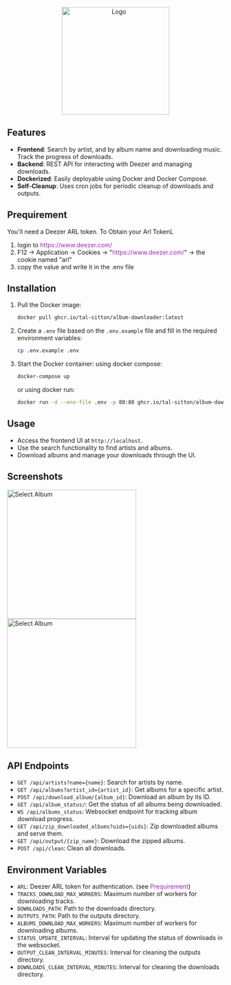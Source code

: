 <style> a, a:hover, a:focus, a:active { text-decoration: none; color: #a721c5; } </style>

<div align="center"> 
<img alt="Logo" height="250px" width="250px" src="https://github.com/tal-sitton/Deezer-Album-Downloader/blob/master/frontend/public/icon.png?raw=true"/>
</div>

## Features

- **Frontend**: Search by artist, and by album name and downloading music. Track the progress of downloads.
- **Backend**: REST API for interacting with Deezer and managing downloads.
- **Dockerized**: Easily deployable using Docker and Docker Compose.
- **Self-Cleanup**: Uses cron jobs for periodic cleanup of downloads and outputs.

## Prequirement

You'll need a Deezer ARL token.
To Obtain your Arl TokenL

1. login to https://www.deezer.com/
2. F12 → Application → Cookies → "https://www.deezer.com/" → the cookie named "arl"
3. copy the value and write it in the .env file

## Installation

1. Pull the Docker image:
    ```sh
    docker pull ghcr.io/tal-sitton/album-downloader:latest
    ```

2. Create a `.env` file based on the `.env.example` file and fill in the required environment variables:
    ```sh
    cp .env.example .env
    ```

3. Start the Docker container:
   using docker compose:
    ```sh
    docker-compose up
    ```
   or using docker run:
    ```sh
    docker run -d --env-file .env -p 80:80 ghcr.io/tal-sitton/album-downloader:latest
    ```

## Usage

- Access the frontend UI at `http://localhost`.
- Use the search functionality to find artists and albums.
- Download albums and manage your downloads through the UI.

## Screenshots

<img alt="Select Album" height="300px" src="https://github.com/tal-sitton/Deezer-Album-Downloader/blob/master/docs/Select Album.png?raw=true"/>
<img alt="Select Album" height="300px" src="https://github.com/tal-sitton/Deezer-Album-Downloader/blob/master/docs/Download Album.png?raw=true"/>

## API Endpoints

- `GET /api/artists?name={name}`: Search for artists by name.
- `GET /api/albums?artist_id={artist_id}`: Get albums for a specific artist.
- `POST /api/download_album/{album_id}`: Download an album by its ID.
- `GET /api/album_status/`: Get the status of all albums being downloaded.
- `WS /api/albums_status`: Websocket endpoint for tracking album download progress.
- `GET /api/zip_downloaded_albums?uids={uids}`: Zip downloaded albums and serve them.
- `GET /api/output/{zip_name}`: Download the zipped albums.
- `POST /api/clean`: Clean all downloads.

## Environment Variables

- `ARL`: Deezer ARL token for authentication. (see [Prequirement](#prequirement))
- `TRACKS_DOWNLOAD_MAX_WORKERS`: Maximum number of workers for downloading tracks.
- `DOWNLOADS_PATH`: Path to the downloads directory.
- `OUTPUTS_PATH`: Path to the outputs directory.
- `ALBUMS_DOWNLOAD_MAX_WORKERS`: Maximum number of workers for downloading albums.
- `STATUS_UPDATE_INTERVAL`: Interval for updating the status of downloads in the websocket.
- `OUTPUT_CLEAN_INTERVAL_MINUTES`: Interval for cleaning the outputs directory.
- `DOWNLOADS_CLEAN_INTERVAL_MINUTES`: Interval for cleaning the downloads directory.
